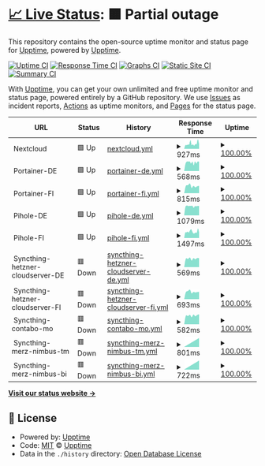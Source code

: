 # [📈 Live Status](https://upptime.github.io/upptime): <!--live status--> **🟧 Partial outage**

This repository contains the open-source uptime monitor and status page for [Upptime](https://upptime.js.org), powered by [Upptime](https://github.com/upptime/upptime).

[![Uptime CI](https://github.com/thomasmerz/upptime/workflows/Uptime%20CI/badge.svg)](https://github.com/upptime/upptime/actions?query=workflow%3A%22Uptime+CI%22)
[![Response Time CI](https://github.com/thomasmerz/upptime/workflows/Response%20Time%20CI/badge.svg)](https://github.com/upptime/upptime/actions?query=workflow%3A%22Response+Time+CI%22)
[![Graphs CI](https://github.com/thomasmerz/upptime/workflows/Graphs%20CI/badge.svg)](https://github.com/upptime/upptime/actions?query=workflow%3A%22Graphs+CI%22)
[![Static Site CI](https://github.com/thomasmerz/upptime/workflows/Static%20Site%20CI/badge.svg)](https://github.com/upptime/upptime/actions?query=workflow%3A%22Static+Site+CI%22)
[![Summary CI](https://github.com/thomasmerz/upptime/workflows/Summary%20CI/badge.svg)](https://github.com/upptime/upptime/actions?query=workflow%3A%22Summary+CI%22)

With [Upptime](https://upptime.js.org), you can get your own unlimited and free uptime monitor and status page, powered entirely by a GitHub repository. We use [Issues](https://github.com/upptime/upptime/issues) as incident reports, [Actions](https://github.com/upptime/upptime/actions) as uptime monitors, and [Pages](https://upptime.github.io/upptime) for the status page.

<!--start: status pages-->
<!-- This summary is generated by Upptime (https://github.com/upptime/upptime) -->
<!-- Do not edit this manually, your changes will be overwritten -->
<!-- prettier-ignore -->
| URL | Status | History | Response Time | Uptime |
| --- | ------ | ------- | ------------- | ------ |
| <img alt="" src="$URL_NEXTCLOUD_ICO" height="13"> Nextcloud | 🟩 Up | [nextcloud.yml](https://github.com/thomasmerz/upptime/commits/master/history/nextcloud.yml) | <details><summary><img alt="Response time graph" src="./graphs/nextcloud/response-time-week.png" height="20"> 927ms</summary><br><a href="https://thomasmerz.github.io/upptime/history/nextcloud"><img alt="Response time 927" src="https://img.shields.io/endpoint?url=https%3A%2F%2Fraw.githubusercontent.com%2Fthomasmerz%2Fupptime%2Fmaster%2Fapi%2Fnextcloud%2Fresponse-time.json"></a><br><a href="https://thomasmerz.github.io/upptime/history/nextcloud"><img alt="24-hour response time 927" src="https://img.shields.io/endpoint?url=https%3A%2F%2Fraw.githubusercontent.com%2Fthomasmerz%2Fupptime%2Fmaster%2Fapi%2Fnextcloud%2Fresponse-time-day.json"></a><br><a href="https://thomasmerz.github.io/upptime/history/nextcloud"><img alt="7-day response time 927" src="https://img.shields.io/endpoint?url=https%3A%2F%2Fraw.githubusercontent.com%2Fthomasmerz%2Fupptime%2Fmaster%2Fapi%2Fnextcloud%2Fresponse-time-week.json"></a><br><a href="https://thomasmerz.github.io/upptime/history/nextcloud"><img alt="30-day response time 927" src="https://img.shields.io/endpoint?url=https%3A%2F%2Fraw.githubusercontent.com%2Fthomasmerz%2Fupptime%2Fmaster%2Fapi%2Fnextcloud%2Fresponse-time-month.json"></a><br><a href="https://thomasmerz.github.io/upptime/history/nextcloud"><img alt="1-year response time 927" src="https://img.shields.io/endpoint?url=https%3A%2F%2Fraw.githubusercontent.com%2Fthomasmerz%2Fupptime%2Fmaster%2Fapi%2Fnextcloud%2Fresponse-time-year.json"></a></details> | <details><summary><a href="https://thomasmerz.github.io/upptime/history/nextcloud">100.00%</a></summary><a href="https://thomasmerz.github.io/upptime/history/nextcloud"><img alt="All-time uptime 100.00%" src="https://img.shields.io/endpoint?url=https%3A%2F%2Fraw.githubusercontent.com%2Fthomasmerz%2Fupptime%2Fmaster%2Fapi%2Fnextcloud%2Fuptime.json"></a><br><a href="https://thomasmerz.github.io/upptime/history/nextcloud"><img alt="24-hour uptime 100.00%" src="https://img.shields.io/endpoint?url=https%3A%2F%2Fraw.githubusercontent.com%2Fthomasmerz%2Fupptime%2Fmaster%2Fapi%2Fnextcloud%2Fuptime-day.json"></a><br><a href="https://thomasmerz.github.io/upptime/history/nextcloud"><img alt="7-day uptime 100.00%" src="https://img.shields.io/endpoint?url=https%3A%2F%2Fraw.githubusercontent.com%2Fthomasmerz%2Fupptime%2Fmaster%2Fapi%2Fnextcloud%2Fuptime-week.json"></a><br><a href="https://thomasmerz.github.io/upptime/history/nextcloud"><img alt="30-day uptime 100.00%" src="https://img.shields.io/endpoint?url=https%3A%2F%2Fraw.githubusercontent.com%2Fthomasmerz%2Fupptime%2Fmaster%2Fapi%2Fnextcloud%2Fuptime-month.json"></a><br><a href="https://thomasmerz.github.io/upptime/history/nextcloud"><img alt="1-year uptime 100.00%" src="https://img.shields.io/endpoint?url=https%3A%2F%2Fraw.githubusercontent.com%2Fthomasmerz%2Fupptime%2Fmaster%2Fapi%2Fnextcloud%2Fuptime-year.json"></a></details>
| <img alt="" src="https://www.portainer.io/favicon.ico" height="13"> Portainer-DE | 🟩 Up | [portainer-de.yml](https://github.com/thomasmerz/upptime/commits/master/history/portainer-de.yml) | <details><summary><img alt="Response time graph" src="./graphs/portainer-de/response-time-week.png" height="20"> 568ms</summary><br><a href="https://thomasmerz.github.io/upptime/history/portainer-de"><img alt="Response time 568" src="https://img.shields.io/endpoint?url=https%3A%2F%2Fraw.githubusercontent.com%2Fthomasmerz%2Fupptime%2Fmaster%2Fapi%2Fportainer-de%2Fresponse-time.json"></a><br><a href="https://thomasmerz.github.io/upptime/history/portainer-de"><img alt="24-hour response time 568" src="https://img.shields.io/endpoint?url=https%3A%2F%2Fraw.githubusercontent.com%2Fthomasmerz%2Fupptime%2Fmaster%2Fapi%2Fportainer-de%2Fresponse-time-day.json"></a><br><a href="https://thomasmerz.github.io/upptime/history/portainer-de"><img alt="7-day response time 568" src="https://img.shields.io/endpoint?url=https%3A%2F%2Fraw.githubusercontent.com%2Fthomasmerz%2Fupptime%2Fmaster%2Fapi%2Fportainer-de%2Fresponse-time-week.json"></a><br><a href="https://thomasmerz.github.io/upptime/history/portainer-de"><img alt="30-day response time 568" src="https://img.shields.io/endpoint?url=https%3A%2F%2Fraw.githubusercontent.com%2Fthomasmerz%2Fupptime%2Fmaster%2Fapi%2Fportainer-de%2Fresponse-time-month.json"></a><br><a href="https://thomasmerz.github.io/upptime/history/portainer-de"><img alt="1-year response time 568" src="https://img.shields.io/endpoint?url=https%3A%2F%2Fraw.githubusercontent.com%2Fthomasmerz%2Fupptime%2Fmaster%2Fapi%2Fportainer-de%2Fresponse-time-year.json"></a></details> | <details><summary><a href="https://thomasmerz.github.io/upptime/history/portainer-de">100.00%</a></summary><a href="https://thomasmerz.github.io/upptime/history/portainer-de"><img alt="All-time uptime 100.00%" src="https://img.shields.io/endpoint?url=https%3A%2F%2Fraw.githubusercontent.com%2Fthomasmerz%2Fupptime%2Fmaster%2Fapi%2Fportainer-de%2Fuptime.json"></a><br><a href="https://thomasmerz.github.io/upptime/history/portainer-de"><img alt="24-hour uptime 100.00%" src="https://img.shields.io/endpoint?url=https%3A%2F%2Fraw.githubusercontent.com%2Fthomasmerz%2Fupptime%2Fmaster%2Fapi%2Fportainer-de%2Fuptime-day.json"></a><br><a href="https://thomasmerz.github.io/upptime/history/portainer-de"><img alt="7-day uptime 100.00%" src="https://img.shields.io/endpoint?url=https%3A%2F%2Fraw.githubusercontent.com%2Fthomasmerz%2Fupptime%2Fmaster%2Fapi%2Fportainer-de%2Fuptime-week.json"></a><br><a href="https://thomasmerz.github.io/upptime/history/portainer-de"><img alt="30-day uptime 100.00%" src="https://img.shields.io/endpoint?url=https%3A%2F%2Fraw.githubusercontent.com%2Fthomasmerz%2Fupptime%2Fmaster%2Fapi%2Fportainer-de%2Fuptime-month.json"></a><br><a href="https://thomasmerz.github.io/upptime/history/portainer-de"><img alt="1-year uptime 100.00%" src="https://img.shields.io/endpoint?url=https%3A%2F%2Fraw.githubusercontent.com%2Fthomasmerz%2Fupptime%2Fmaster%2Fapi%2Fportainer-de%2Fuptime-year.json"></a></details>
| <img alt="" src="https://www.portainer.io/favicon.ico" height="13"> Portainer-FI | 🟩 Up | [portainer-fi.yml](https://github.com/thomasmerz/upptime/commits/master/history/portainer-fi.yml) | <details><summary><img alt="Response time graph" src="./graphs/portainer-fi/response-time-week.png" height="20"> 815ms</summary><br><a href="https://thomasmerz.github.io/upptime/history/portainer-fi"><img alt="Response time 815" src="https://img.shields.io/endpoint?url=https%3A%2F%2Fraw.githubusercontent.com%2Fthomasmerz%2Fupptime%2Fmaster%2Fapi%2Fportainer-fi%2Fresponse-time.json"></a><br><a href="https://thomasmerz.github.io/upptime/history/portainer-fi"><img alt="24-hour response time 815" src="https://img.shields.io/endpoint?url=https%3A%2F%2Fraw.githubusercontent.com%2Fthomasmerz%2Fupptime%2Fmaster%2Fapi%2Fportainer-fi%2Fresponse-time-day.json"></a><br><a href="https://thomasmerz.github.io/upptime/history/portainer-fi"><img alt="7-day response time 815" src="https://img.shields.io/endpoint?url=https%3A%2F%2Fraw.githubusercontent.com%2Fthomasmerz%2Fupptime%2Fmaster%2Fapi%2Fportainer-fi%2Fresponse-time-week.json"></a><br><a href="https://thomasmerz.github.io/upptime/history/portainer-fi"><img alt="30-day response time 815" src="https://img.shields.io/endpoint?url=https%3A%2F%2Fraw.githubusercontent.com%2Fthomasmerz%2Fupptime%2Fmaster%2Fapi%2Fportainer-fi%2Fresponse-time-month.json"></a><br><a href="https://thomasmerz.github.io/upptime/history/portainer-fi"><img alt="1-year response time 815" src="https://img.shields.io/endpoint?url=https%3A%2F%2Fraw.githubusercontent.com%2Fthomasmerz%2Fupptime%2Fmaster%2Fapi%2Fportainer-fi%2Fresponse-time-year.json"></a></details> | <details><summary><a href="https://thomasmerz.github.io/upptime/history/portainer-fi">100.00%</a></summary><a href="https://thomasmerz.github.io/upptime/history/portainer-fi"><img alt="All-time uptime 100.00%" src="https://img.shields.io/endpoint?url=https%3A%2F%2Fraw.githubusercontent.com%2Fthomasmerz%2Fupptime%2Fmaster%2Fapi%2Fportainer-fi%2Fuptime.json"></a><br><a href="https://thomasmerz.github.io/upptime/history/portainer-fi"><img alt="24-hour uptime 100.00%" src="https://img.shields.io/endpoint?url=https%3A%2F%2Fraw.githubusercontent.com%2Fthomasmerz%2Fupptime%2Fmaster%2Fapi%2Fportainer-fi%2Fuptime-day.json"></a><br><a href="https://thomasmerz.github.io/upptime/history/portainer-fi"><img alt="7-day uptime 100.00%" src="https://img.shields.io/endpoint?url=https%3A%2F%2Fraw.githubusercontent.com%2Fthomasmerz%2Fupptime%2Fmaster%2Fapi%2Fportainer-fi%2Fuptime-week.json"></a><br><a href="https://thomasmerz.github.io/upptime/history/portainer-fi"><img alt="30-day uptime 100.00%" src="https://img.shields.io/endpoint?url=https%3A%2F%2Fraw.githubusercontent.com%2Fthomasmerz%2Fupptime%2Fmaster%2Fapi%2Fportainer-fi%2Fuptime-month.json"></a><br><a href="https://thomasmerz.github.io/upptime/history/portainer-fi"><img alt="1-year uptime 100.00%" src="https://img.shields.io/endpoint?url=https%3A%2F%2Fraw.githubusercontent.com%2Fthomasmerz%2Fupptime%2Fmaster%2Fapi%2Fportainer-fi%2Fuptime-year.json"></a></details>
| <img alt="" src="https://pi-hole.net/favicon.ico" height="13"> Pihole-DE | 🟩 Up | [pihole-de.yml](https://github.com/thomasmerz/upptime/commits/master/history/pihole-de.yml) | <details><summary><img alt="Response time graph" src="./graphs/pihole-de/response-time-week.png" height="20"> 1079ms</summary><br><a href="https://thomasmerz.github.io/upptime/history/pihole-de"><img alt="Response time 1079" src="https://img.shields.io/endpoint?url=https%3A%2F%2Fraw.githubusercontent.com%2Fthomasmerz%2Fupptime%2Fmaster%2Fapi%2Fpihole-de%2Fresponse-time.json"></a><br><a href="https://thomasmerz.github.io/upptime/history/pihole-de"><img alt="24-hour response time 1079" src="https://img.shields.io/endpoint?url=https%3A%2F%2Fraw.githubusercontent.com%2Fthomasmerz%2Fupptime%2Fmaster%2Fapi%2Fpihole-de%2Fresponse-time-day.json"></a><br><a href="https://thomasmerz.github.io/upptime/history/pihole-de"><img alt="7-day response time 1079" src="https://img.shields.io/endpoint?url=https%3A%2F%2Fraw.githubusercontent.com%2Fthomasmerz%2Fupptime%2Fmaster%2Fapi%2Fpihole-de%2Fresponse-time-week.json"></a><br><a href="https://thomasmerz.github.io/upptime/history/pihole-de"><img alt="30-day response time 1079" src="https://img.shields.io/endpoint?url=https%3A%2F%2Fraw.githubusercontent.com%2Fthomasmerz%2Fupptime%2Fmaster%2Fapi%2Fpihole-de%2Fresponse-time-month.json"></a><br><a href="https://thomasmerz.github.io/upptime/history/pihole-de"><img alt="1-year response time 1079" src="https://img.shields.io/endpoint?url=https%3A%2F%2Fraw.githubusercontent.com%2Fthomasmerz%2Fupptime%2Fmaster%2Fapi%2Fpihole-de%2Fresponse-time-year.json"></a></details> | <details><summary><a href="https://thomasmerz.github.io/upptime/history/pihole-de">100.00%</a></summary><a href="https://thomasmerz.github.io/upptime/history/pihole-de"><img alt="All-time uptime 100.00%" src="https://img.shields.io/endpoint?url=https%3A%2F%2Fraw.githubusercontent.com%2Fthomasmerz%2Fupptime%2Fmaster%2Fapi%2Fpihole-de%2Fuptime.json"></a><br><a href="https://thomasmerz.github.io/upptime/history/pihole-de"><img alt="24-hour uptime 100.00%" src="https://img.shields.io/endpoint?url=https%3A%2F%2Fraw.githubusercontent.com%2Fthomasmerz%2Fupptime%2Fmaster%2Fapi%2Fpihole-de%2Fuptime-day.json"></a><br><a href="https://thomasmerz.github.io/upptime/history/pihole-de"><img alt="7-day uptime 100.00%" src="https://img.shields.io/endpoint?url=https%3A%2F%2Fraw.githubusercontent.com%2Fthomasmerz%2Fupptime%2Fmaster%2Fapi%2Fpihole-de%2Fuptime-week.json"></a><br><a href="https://thomasmerz.github.io/upptime/history/pihole-de"><img alt="30-day uptime 100.00%" src="https://img.shields.io/endpoint?url=https%3A%2F%2Fraw.githubusercontent.com%2Fthomasmerz%2Fupptime%2Fmaster%2Fapi%2Fpihole-de%2Fuptime-month.json"></a><br><a href="https://thomasmerz.github.io/upptime/history/pihole-de"><img alt="1-year uptime 100.00%" src="https://img.shields.io/endpoint?url=https%3A%2F%2Fraw.githubusercontent.com%2Fthomasmerz%2Fupptime%2Fmaster%2Fapi%2Fpihole-de%2Fuptime-year.json"></a></details>
| <img alt="" src="https://pi-hole.net/favicon.ico" height="13"> Pihole-FI | 🟩 Up | [pihole-fi.yml](https://github.com/thomasmerz/upptime/commits/master/history/pihole-fi.yml) | <details><summary><img alt="Response time graph" src="./graphs/pihole-fi/response-time-week.png" height="20"> 1497ms</summary><br><a href="https://thomasmerz.github.io/upptime/history/pihole-fi"><img alt="Response time 1497" src="https://img.shields.io/endpoint?url=https%3A%2F%2Fraw.githubusercontent.com%2Fthomasmerz%2Fupptime%2Fmaster%2Fapi%2Fpihole-fi%2Fresponse-time.json"></a><br><a href="https://thomasmerz.github.io/upptime/history/pihole-fi"><img alt="24-hour response time 1497" src="https://img.shields.io/endpoint?url=https%3A%2F%2Fraw.githubusercontent.com%2Fthomasmerz%2Fupptime%2Fmaster%2Fapi%2Fpihole-fi%2Fresponse-time-day.json"></a><br><a href="https://thomasmerz.github.io/upptime/history/pihole-fi"><img alt="7-day response time 1497" src="https://img.shields.io/endpoint?url=https%3A%2F%2Fraw.githubusercontent.com%2Fthomasmerz%2Fupptime%2Fmaster%2Fapi%2Fpihole-fi%2Fresponse-time-week.json"></a><br><a href="https://thomasmerz.github.io/upptime/history/pihole-fi"><img alt="30-day response time 1497" src="https://img.shields.io/endpoint?url=https%3A%2F%2Fraw.githubusercontent.com%2Fthomasmerz%2Fupptime%2Fmaster%2Fapi%2Fpihole-fi%2Fresponse-time-month.json"></a><br><a href="https://thomasmerz.github.io/upptime/history/pihole-fi"><img alt="1-year response time 1497" src="https://img.shields.io/endpoint?url=https%3A%2F%2Fraw.githubusercontent.com%2Fthomasmerz%2Fupptime%2Fmaster%2Fapi%2Fpihole-fi%2Fresponse-time-year.json"></a></details> | <details><summary><a href="https://thomasmerz.github.io/upptime/history/pihole-fi">100.00%</a></summary><a href="https://thomasmerz.github.io/upptime/history/pihole-fi"><img alt="All-time uptime 100.00%" src="https://img.shields.io/endpoint?url=https%3A%2F%2Fraw.githubusercontent.com%2Fthomasmerz%2Fupptime%2Fmaster%2Fapi%2Fpihole-fi%2Fuptime.json"></a><br><a href="https://thomasmerz.github.io/upptime/history/pihole-fi"><img alt="24-hour uptime 100.00%" src="https://img.shields.io/endpoint?url=https%3A%2F%2Fraw.githubusercontent.com%2Fthomasmerz%2Fupptime%2Fmaster%2Fapi%2Fpihole-fi%2Fuptime-day.json"></a><br><a href="https://thomasmerz.github.io/upptime/history/pihole-fi"><img alt="7-day uptime 100.00%" src="https://img.shields.io/endpoint?url=https%3A%2F%2Fraw.githubusercontent.com%2Fthomasmerz%2Fupptime%2Fmaster%2Fapi%2Fpihole-fi%2Fuptime-week.json"></a><br><a href="https://thomasmerz.github.io/upptime/history/pihole-fi"><img alt="30-day uptime 100.00%" src="https://img.shields.io/endpoint?url=https%3A%2F%2Fraw.githubusercontent.com%2Fthomasmerz%2Fupptime%2Fmaster%2Fapi%2Fpihole-fi%2Fuptime-month.json"></a><br><a href="https://thomasmerz.github.io/upptime/history/pihole-fi"><img alt="1-year uptime 100.00%" src="https://img.shields.io/endpoint?url=https%3A%2F%2Fraw.githubusercontent.com%2Fthomasmerz%2Fupptime%2Fmaster%2Fapi%2Fpihole-fi%2Fuptime-year.json"></a></details>
| <img alt="" src="https://syncthing.net/img/favicons/favicon-32x32.png" height="13"> Syncthing-hetzner-cloudserver-DE | 🟥 Down | [syncthing-hetzner-cloudserver-de.yml](https://github.com/thomasmerz/upptime/commits/master/history/syncthing-hetzner-cloudserver-de.yml) | <details><summary><img alt="Response time graph" src="./graphs/syncthing-hetzner-cloudserver-de/response-time-week.png" height="20"> 569ms</summary><br><a href="https://thomasmerz.github.io/upptime/history/syncthing-hetzner-cloudserver-de"><img alt="Response time 569" src="https://img.shields.io/endpoint?url=https%3A%2F%2Fraw.githubusercontent.com%2Fthomasmerz%2Fupptime%2Fmaster%2Fapi%2Fsyncthing-hetzner-cloudserver-de%2Fresponse-time.json"></a><br><a href="https://thomasmerz.github.io/upptime/history/syncthing-hetzner-cloudserver-de"><img alt="24-hour response time 569" src="https://img.shields.io/endpoint?url=https%3A%2F%2Fraw.githubusercontent.com%2Fthomasmerz%2Fupptime%2Fmaster%2Fapi%2Fsyncthing-hetzner-cloudserver-de%2Fresponse-time-day.json"></a><br><a href="https://thomasmerz.github.io/upptime/history/syncthing-hetzner-cloudserver-de"><img alt="7-day response time 569" src="https://img.shields.io/endpoint?url=https%3A%2F%2Fraw.githubusercontent.com%2Fthomasmerz%2Fupptime%2Fmaster%2Fapi%2Fsyncthing-hetzner-cloudserver-de%2Fresponse-time-week.json"></a><br><a href="https://thomasmerz.github.io/upptime/history/syncthing-hetzner-cloudserver-de"><img alt="30-day response time 569" src="https://img.shields.io/endpoint?url=https%3A%2F%2Fraw.githubusercontent.com%2Fthomasmerz%2Fupptime%2Fmaster%2Fapi%2Fsyncthing-hetzner-cloudserver-de%2Fresponse-time-month.json"></a><br><a href="https://thomasmerz.github.io/upptime/history/syncthing-hetzner-cloudserver-de"><img alt="1-year response time 569" src="https://img.shields.io/endpoint?url=https%3A%2F%2Fraw.githubusercontent.com%2Fthomasmerz%2Fupptime%2Fmaster%2Fapi%2Fsyncthing-hetzner-cloudserver-de%2Fresponse-time-year.json"></a></details> | <details><summary><a href="https://thomasmerz.github.io/upptime/history/syncthing-hetzner-cloudserver-de">100.00%</a></summary><a href="https://thomasmerz.github.io/upptime/history/syncthing-hetzner-cloudserver-de"><img alt="All-time uptime 100.00%" src="https://img.shields.io/endpoint?url=https%3A%2F%2Fraw.githubusercontent.com%2Fthomasmerz%2Fupptime%2Fmaster%2Fapi%2Fsyncthing-hetzner-cloudserver-de%2Fuptime.json"></a><br><a href="https://thomasmerz.github.io/upptime/history/syncthing-hetzner-cloudserver-de"><img alt="24-hour uptime 100.00%" src="https://img.shields.io/endpoint?url=https%3A%2F%2Fraw.githubusercontent.com%2Fthomasmerz%2Fupptime%2Fmaster%2Fapi%2Fsyncthing-hetzner-cloudserver-de%2Fuptime-day.json"></a><br><a href="https://thomasmerz.github.io/upptime/history/syncthing-hetzner-cloudserver-de"><img alt="7-day uptime 100.00%" src="https://img.shields.io/endpoint?url=https%3A%2F%2Fraw.githubusercontent.com%2Fthomasmerz%2Fupptime%2Fmaster%2Fapi%2Fsyncthing-hetzner-cloudserver-de%2Fuptime-week.json"></a><br><a href="https://thomasmerz.github.io/upptime/history/syncthing-hetzner-cloudserver-de"><img alt="30-day uptime 100.00%" src="https://img.shields.io/endpoint?url=https%3A%2F%2Fraw.githubusercontent.com%2Fthomasmerz%2Fupptime%2Fmaster%2Fapi%2Fsyncthing-hetzner-cloudserver-de%2Fuptime-month.json"></a><br><a href="https://thomasmerz.github.io/upptime/history/syncthing-hetzner-cloudserver-de"><img alt="1-year uptime 100.00%" src="https://img.shields.io/endpoint?url=https%3A%2F%2Fraw.githubusercontent.com%2Fthomasmerz%2Fupptime%2Fmaster%2Fapi%2Fsyncthing-hetzner-cloudserver-de%2Fuptime-year.json"></a></details>
| <img alt="" src="https://syncthing.net/img/favicons/favicon-32x32.png" height="13"> Syncthing-hetzner-cloudserver-FI | 🟥 Down | [syncthing-hetzner-cloudserver-fi.yml](https://github.com/thomasmerz/upptime/commits/master/history/syncthing-hetzner-cloudserver-fi.yml) | <details><summary><img alt="Response time graph" src="./graphs/syncthing-hetzner-cloudserver-fi/response-time-week.png" height="20"> 693ms</summary><br><a href="https://thomasmerz.github.io/upptime/history/syncthing-hetzner-cloudserver-fi"><img alt="Response time 693" src="https://img.shields.io/endpoint?url=https%3A%2F%2Fraw.githubusercontent.com%2Fthomasmerz%2Fupptime%2Fmaster%2Fapi%2Fsyncthing-hetzner-cloudserver-fi%2Fresponse-time.json"></a><br><a href="https://thomasmerz.github.io/upptime/history/syncthing-hetzner-cloudserver-fi"><img alt="24-hour response time 693" src="https://img.shields.io/endpoint?url=https%3A%2F%2Fraw.githubusercontent.com%2Fthomasmerz%2Fupptime%2Fmaster%2Fapi%2Fsyncthing-hetzner-cloudserver-fi%2Fresponse-time-day.json"></a><br><a href="https://thomasmerz.github.io/upptime/history/syncthing-hetzner-cloudserver-fi"><img alt="7-day response time 693" src="https://img.shields.io/endpoint?url=https%3A%2F%2Fraw.githubusercontent.com%2Fthomasmerz%2Fupptime%2Fmaster%2Fapi%2Fsyncthing-hetzner-cloudserver-fi%2Fresponse-time-week.json"></a><br><a href="https://thomasmerz.github.io/upptime/history/syncthing-hetzner-cloudserver-fi"><img alt="30-day response time 693" src="https://img.shields.io/endpoint?url=https%3A%2F%2Fraw.githubusercontent.com%2Fthomasmerz%2Fupptime%2Fmaster%2Fapi%2Fsyncthing-hetzner-cloudserver-fi%2Fresponse-time-month.json"></a><br><a href="https://thomasmerz.github.io/upptime/history/syncthing-hetzner-cloudserver-fi"><img alt="1-year response time 693" src="https://img.shields.io/endpoint?url=https%3A%2F%2Fraw.githubusercontent.com%2Fthomasmerz%2Fupptime%2Fmaster%2Fapi%2Fsyncthing-hetzner-cloudserver-fi%2Fresponse-time-year.json"></a></details> | <details><summary><a href="https://thomasmerz.github.io/upptime/history/syncthing-hetzner-cloudserver-fi">100.00%</a></summary><a href="https://thomasmerz.github.io/upptime/history/syncthing-hetzner-cloudserver-fi"><img alt="All-time uptime 100.00%" src="https://img.shields.io/endpoint?url=https%3A%2F%2Fraw.githubusercontent.com%2Fthomasmerz%2Fupptime%2Fmaster%2Fapi%2Fsyncthing-hetzner-cloudserver-fi%2Fuptime.json"></a><br><a href="https://thomasmerz.github.io/upptime/history/syncthing-hetzner-cloudserver-fi"><img alt="24-hour uptime 100.00%" src="https://img.shields.io/endpoint?url=https%3A%2F%2Fraw.githubusercontent.com%2Fthomasmerz%2Fupptime%2Fmaster%2Fapi%2Fsyncthing-hetzner-cloudserver-fi%2Fuptime-day.json"></a><br><a href="https://thomasmerz.github.io/upptime/history/syncthing-hetzner-cloudserver-fi"><img alt="7-day uptime 100.00%" src="https://img.shields.io/endpoint?url=https%3A%2F%2Fraw.githubusercontent.com%2Fthomasmerz%2Fupptime%2Fmaster%2Fapi%2Fsyncthing-hetzner-cloudserver-fi%2Fuptime-week.json"></a><br><a href="https://thomasmerz.github.io/upptime/history/syncthing-hetzner-cloudserver-fi"><img alt="30-day uptime 100.00%" src="https://img.shields.io/endpoint?url=https%3A%2F%2Fraw.githubusercontent.com%2Fthomasmerz%2Fupptime%2Fmaster%2Fapi%2Fsyncthing-hetzner-cloudserver-fi%2Fuptime-month.json"></a><br><a href="https://thomasmerz.github.io/upptime/history/syncthing-hetzner-cloudserver-fi"><img alt="1-year uptime 100.00%" src="https://img.shields.io/endpoint?url=https%3A%2F%2Fraw.githubusercontent.com%2Fthomasmerz%2Fupptime%2Fmaster%2Fapi%2Fsyncthing-hetzner-cloudserver-fi%2Fuptime-year.json"></a></details>
| <img alt="" src="https://syncthing.net/img/favicons/favicon-32x32.png" height="13"> Syncthing-contabo-mo | 🟥 Down | [syncthing-contabo-mo.yml](https://github.com/thomasmerz/upptime/commits/master/history/syncthing-contabo-mo.yml) | <details><summary><img alt="Response time graph" src="./graphs/syncthing-contabo-mo/response-time-week.png" height="20"> 582ms</summary><br><a href="https://thomasmerz.github.io/upptime/history/syncthing-contabo-mo"><img alt="Response time 582" src="https://img.shields.io/endpoint?url=https%3A%2F%2Fraw.githubusercontent.com%2Fthomasmerz%2Fupptime%2Fmaster%2Fapi%2Fsyncthing-contabo-mo%2Fresponse-time.json"></a><br><a href="https://thomasmerz.github.io/upptime/history/syncthing-contabo-mo"><img alt="24-hour response time 582" src="https://img.shields.io/endpoint?url=https%3A%2F%2Fraw.githubusercontent.com%2Fthomasmerz%2Fupptime%2Fmaster%2Fapi%2Fsyncthing-contabo-mo%2Fresponse-time-day.json"></a><br><a href="https://thomasmerz.github.io/upptime/history/syncthing-contabo-mo"><img alt="7-day response time 582" src="https://img.shields.io/endpoint?url=https%3A%2F%2Fraw.githubusercontent.com%2Fthomasmerz%2Fupptime%2Fmaster%2Fapi%2Fsyncthing-contabo-mo%2Fresponse-time-week.json"></a><br><a href="https://thomasmerz.github.io/upptime/history/syncthing-contabo-mo"><img alt="30-day response time 582" src="https://img.shields.io/endpoint?url=https%3A%2F%2Fraw.githubusercontent.com%2Fthomasmerz%2Fupptime%2Fmaster%2Fapi%2Fsyncthing-contabo-mo%2Fresponse-time-month.json"></a><br><a href="https://thomasmerz.github.io/upptime/history/syncthing-contabo-mo"><img alt="1-year response time 582" src="https://img.shields.io/endpoint?url=https%3A%2F%2Fraw.githubusercontent.com%2Fthomasmerz%2Fupptime%2Fmaster%2Fapi%2Fsyncthing-contabo-mo%2Fresponse-time-year.json"></a></details> | <details><summary><a href="https://thomasmerz.github.io/upptime/history/syncthing-contabo-mo">100.00%</a></summary><a href="https://thomasmerz.github.io/upptime/history/syncthing-contabo-mo"><img alt="All-time uptime 100.00%" src="https://img.shields.io/endpoint?url=https%3A%2F%2Fraw.githubusercontent.com%2Fthomasmerz%2Fupptime%2Fmaster%2Fapi%2Fsyncthing-contabo-mo%2Fuptime.json"></a><br><a href="https://thomasmerz.github.io/upptime/history/syncthing-contabo-mo"><img alt="24-hour uptime 100.00%" src="https://img.shields.io/endpoint?url=https%3A%2F%2Fraw.githubusercontent.com%2Fthomasmerz%2Fupptime%2Fmaster%2Fapi%2Fsyncthing-contabo-mo%2Fuptime-day.json"></a><br><a href="https://thomasmerz.github.io/upptime/history/syncthing-contabo-mo"><img alt="7-day uptime 100.00%" src="https://img.shields.io/endpoint?url=https%3A%2F%2Fraw.githubusercontent.com%2Fthomasmerz%2Fupptime%2Fmaster%2Fapi%2Fsyncthing-contabo-mo%2Fuptime-week.json"></a><br><a href="https://thomasmerz.github.io/upptime/history/syncthing-contabo-mo"><img alt="30-day uptime 100.00%" src="https://img.shields.io/endpoint?url=https%3A%2F%2Fraw.githubusercontent.com%2Fthomasmerz%2Fupptime%2Fmaster%2Fapi%2Fsyncthing-contabo-mo%2Fuptime-month.json"></a><br><a href="https://thomasmerz.github.io/upptime/history/syncthing-contabo-mo"><img alt="1-year uptime 100.00%" src="https://img.shields.io/endpoint?url=https%3A%2F%2Fraw.githubusercontent.com%2Fthomasmerz%2Fupptime%2Fmaster%2Fapi%2Fsyncthing-contabo-mo%2Fuptime-year.json"></a></details>
| <img alt="" src="https://syncthing.net/img/favicons/favicon-32x32.png" height="13"> Syncthing-merz-nimbus-tm | 🟥 Down | [syncthing-merz-nimbus-tm.yml](https://github.com/thomasmerz/upptime/commits/master/history/syncthing-merz-nimbus-tm.yml) | <details><summary><img alt="Response time graph" src="./graphs/syncthing-merz-nimbus-tm/response-time-week.png" height="20"> 801ms</summary><br><a href="https://thomasmerz.github.io/upptime/history/syncthing-merz-nimbus-tm"><img alt="Response time 801" src="https://img.shields.io/endpoint?url=https%3A%2F%2Fraw.githubusercontent.com%2Fthomasmerz%2Fupptime%2Fmaster%2Fapi%2Fsyncthing-merz-nimbus-tm%2Fresponse-time.json"></a><br><a href="https://thomasmerz.github.io/upptime/history/syncthing-merz-nimbus-tm"><img alt="24-hour response time 801" src="https://img.shields.io/endpoint?url=https%3A%2F%2Fraw.githubusercontent.com%2Fthomasmerz%2Fupptime%2Fmaster%2Fapi%2Fsyncthing-merz-nimbus-tm%2Fresponse-time-day.json"></a><br><a href="https://thomasmerz.github.io/upptime/history/syncthing-merz-nimbus-tm"><img alt="7-day response time 801" src="https://img.shields.io/endpoint?url=https%3A%2F%2Fraw.githubusercontent.com%2Fthomasmerz%2Fupptime%2Fmaster%2Fapi%2Fsyncthing-merz-nimbus-tm%2Fresponse-time-week.json"></a><br><a href="https://thomasmerz.github.io/upptime/history/syncthing-merz-nimbus-tm"><img alt="30-day response time 801" src="https://img.shields.io/endpoint?url=https%3A%2F%2Fraw.githubusercontent.com%2Fthomasmerz%2Fupptime%2Fmaster%2Fapi%2Fsyncthing-merz-nimbus-tm%2Fresponse-time-month.json"></a><br><a href="https://thomasmerz.github.io/upptime/history/syncthing-merz-nimbus-tm"><img alt="1-year response time 801" src="https://img.shields.io/endpoint?url=https%3A%2F%2Fraw.githubusercontent.com%2Fthomasmerz%2Fupptime%2Fmaster%2Fapi%2Fsyncthing-merz-nimbus-tm%2Fresponse-time-year.json"></a></details> | <details><summary><a href="https://thomasmerz.github.io/upptime/history/syncthing-merz-nimbus-tm">100.00%</a></summary><a href="https://thomasmerz.github.io/upptime/history/syncthing-merz-nimbus-tm"><img alt="All-time uptime 100.00%" src="https://img.shields.io/endpoint?url=https%3A%2F%2Fraw.githubusercontent.com%2Fthomasmerz%2Fupptime%2Fmaster%2Fapi%2Fsyncthing-merz-nimbus-tm%2Fuptime.json"></a><br><a href="https://thomasmerz.github.io/upptime/history/syncthing-merz-nimbus-tm"><img alt="24-hour uptime 100.00%" src="https://img.shields.io/endpoint?url=https%3A%2F%2Fraw.githubusercontent.com%2Fthomasmerz%2Fupptime%2Fmaster%2Fapi%2Fsyncthing-merz-nimbus-tm%2Fuptime-day.json"></a><br><a href="https://thomasmerz.github.io/upptime/history/syncthing-merz-nimbus-tm"><img alt="7-day uptime 100.00%" src="https://img.shields.io/endpoint?url=https%3A%2F%2Fraw.githubusercontent.com%2Fthomasmerz%2Fupptime%2Fmaster%2Fapi%2Fsyncthing-merz-nimbus-tm%2Fuptime-week.json"></a><br><a href="https://thomasmerz.github.io/upptime/history/syncthing-merz-nimbus-tm"><img alt="30-day uptime 100.00%" src="https://img.shields.io/endpoint?url=https%3A%2F%2Fraw.githubusercontent.com%2Fthomasmerz%2Fupptime%2Fmaster%2Fapi%2Fsyncthing-merz-nimbus-tm%2Fuptime-month.json"></a><br><a href="https://thomasmerz.github.io/upptime/history/syncthing-merz-nimbus-tm"><img alt="1-year uptime 100.00%" src="https://img.shields.io/endpoint?url=https%3A%2F%2Fraw.githubusercontent.com%2Fthomasmerz%2Fupptime%2Fmaster%2Fapi%2Fsyncthing-merz-nimbus-tm%2Fuptime-year.json"></a></details>
| <img alt="" src="https://syncthing.net/img/favicons/favicon-32x32.png" height="13"> Syncthing-merz-nimbus-bi | 🟥 Down | [syncthing-merz-nimbus-bi.yml](https://github.com/thomasmerz/upptime/commits/master/history/syncthing-merz-nimbus-bi.yml) | <details><summary><img alt="Response time graph" src="./graphs/syncthing-merz-nimbus-bi/response-time-week.png" height="20"> 722ms</summary><br><a href="https://thomasmerz.github.io/upptime/history/syncthing-merz-nimbus-bi"><img alt="Response time 722" src="https://img.shields.io/endpoint?url=https%3A%2F%2Fraw.githubusercontent.com%2Fthomasmerz%2Fupptime%2Fmaster%2Fapi%2Fsyncthing-merz-nimbus-bi%2Fresponse-time.json"></a><br><a href="https://thomasmerz.github.io/upptime/history/syncthing-merz-nimbus-bi"><img alt="24-hour response time 722" src="https://img.shields.io/endpoint?url=https%3A%2F%2Fraw.githubusercontent.com%2Fthomasmerz%2Fupptime%2Fmaster%2Fapi%2Fsyncthing-merz-nimbus-bi%2Fresponse-time-day.json"></a><br><a href="https://thomasmerz.github.io/upptime/history/syncthing-merz-nimbus-bi"><img alt="7-day response time 722" src="https://img.shields.io/endpoint?url=https%3A%2F%2Fraw.githubusercontent.com%2Fthomasmerz%2Fupptime%2Fmaster%2Fapi%2Fsyncthing-merz-nimbus-bi%2Fresponse-time-week.json"></a><br><a href="https://thomasmerz.github.io/upptime/history/syncthing-merz-nimbus-bi"><img alt="30-day response time 722" src="https://img.shields.io/endpoint?url=https%3A%2F%2Fraw.githubusercontent.com%2Fthomasmerz%2Fupptime%2Fmaster%2Fapi%2Fsyncthing-merz-nimbus-bi%2Fresponse-time-month.json"></a><br><a href="https://thomasmerz.github.io/upptime/history/syncthing-merz-nimbus-bi"><img alt="1-year response time 722" src="https://img.shields.io/endpoint?url=https%3A%2F%2Fraw.githubusercontent.com%2Fthomasmerz%2Fupptime%2Fmaster%2Fapi%2Fsyncthing-merz-nimbus-bi%2Fresponse-time-year.json"></a></details> | <details><summary><a href="https://thomasmerz.github.io/upptime/history/syncthing-merz-nimbus-bi">100.00%</a></summary><a href="https://thomasmerz.github.io/upptime/history/syncthing-merz-nimbus-bi"><img alt="All-time uptime 100.00%" src="https://img.shields.io/endpoint?url=https%3A%2F%2Fraw.githubusercontent.com%2Fthomasmerz%2Fupptime%2Fmaster%2Fapi%2Fsyncthing-merz-nimbus-bi%2Fuptime.json"></a><br><a href="https://thomasmerz.github.io/upptime/history/syncthing-merz-nimbus-bi"><img alt="24-hour uptime 100.00%" src="https://img.shields.io/endpoint?url=https%3A%2F%2Fraw.githubusercontent.com%2Fthomasmerz%2Fupptime%2Fmaster%2Fapi%2Fsyncthing-merz-nimbus-bi%2Fuptime-day.json"></a><br><a href="https://thomasmerz.github.io/upptime/history/syncthing-merz-nimbus-bi"><img alt="7-day uptime 100.00%" src="https://img.shields.io/endpoint?url=https%3A%2F%2Fraw.githubusercontent.com%2Fthomasmerz%2Fupptime%2Fmaster%2Fapi%2Fsyncthing-merz-nimbus-bi%2Fuptime-week.json"></a><br><a href="https://thomasmerz.github.io/upptime/history/syncthing-merz-nimbus-bi"><img alt="30-day uptime 100.00%" src="https://img.shields.io/endpoint?url=https%3A%2F%2Fraw.githubusercontent.com%2Fthomasmerz%2Fupptime%2Fmaster%2Fapi%2Fsyncthing-merz-nimbus-bi%2Fuptime-month.json"></a><br><a href="https://thomasmerz.github.io/upptime/history/syncthing-merz-nimbus-bi"><img alt="1-year uptime 100.00%" src="https://img.shields.io/endpoint?url=https%3A%2F%2Fraw.githubusercontent.com%2Fthomasmerz%2Fupptime%2Fmaster%2Fapi%2Fsyncthing-merz-nimbus-bi%2Fuptime-year.json"></a></details>

<!--end: status pages-->

[**Visit our status website →**](https://upptime.github.io/upptime)

## 📄 License

- Powered by: [Upptime](https://github.com/upptime/upptime)
- Code: [MIT](./LICENSE) © [Upptime](https://upptime.js.org)
- Data in the `./history` directory: [Open Database License](https://opendatacommons.org/licenses/odbl/1-0/)
